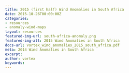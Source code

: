 ```yaml
---
title: 2015 (first half) Wind Anomalies in South Africa
date: 2015-10-26T00:00:00Z
categories:
- resources
- anomaly-wind-maps
layout: resources
featured-img-url: south-africa-anomaly.png
featured-img-alt: 2015 Wind Anomalies in South Africa
docs-url: vortex_wind_anomalies_2015_south_africa.pdf
meta: 2014 Wind Anomalies in South Africa
excerpt: 
author: vortex
keywords: 
---
```



